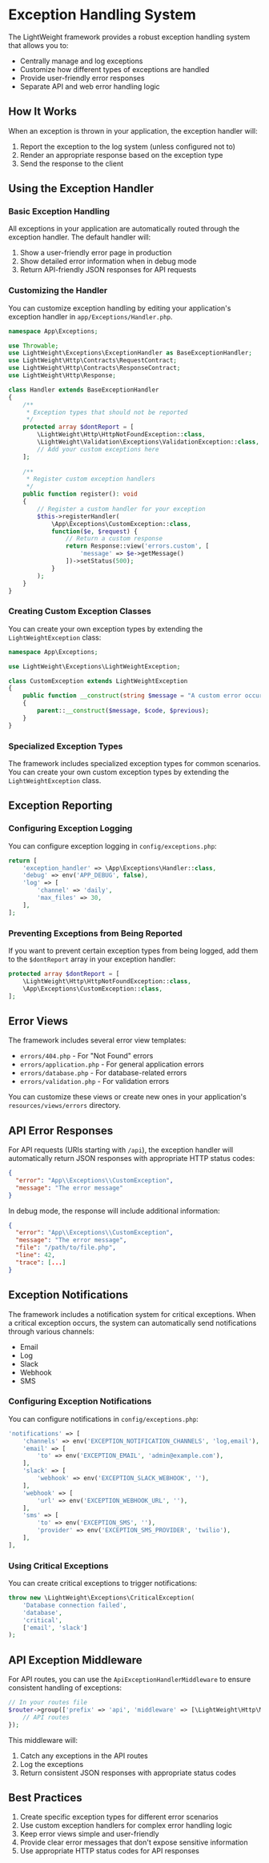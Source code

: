 # Exception Handling System

The LightWeight framework provides a robust exception handling system that allows you to:

- Centrally manage and log exceptions
- Customize how different types of exceptions are handled
- Provide user-friendly error responses
- Separate API and web error handling logic

## How It Works

When an exception is thrown in your application, the exception handler will:

1. Report the exception to the log system (unless configured not to)
2. Render an appropriate response based on the exception type
3. Send the response to the client

## Using the Exception Handler

### Basic Exception Handling

All exceptions in your application are automatically routed through the exception handler. The default handler will:

1. Show a user-friendly error page in production
2. Show detailed error information when in debug mode
3. Return API-friendly JSON responses for API requests

### Customizing the Handler

You can customize exception handling by editing your application's exception handler in `app/Exceptions/Handler.php`.

```php
namespace App\Exceptions;

use Throwable;
use LightWeight\Exceptions\ExceptionHandler as BaseExceptionHandler;
use LightWeight\Http\Contracts\RequestContract;
use LightWeight\Http\Contracts\ResponseContract;
use LightWeight\Http\Response;

class Handler extends BaseExceptionHandler
{
    /**
     * Exception types that should not be reported
     */
    protected array $dontReport = [
        \LightWeight\Http\HttpNotFoundException::class,
        \LightWeight\Validation\Exceptions\ValidationException::class,
        // Add your custom exceptions here
    ];
    
    /**
     * Register custom exception handlers
     */
    public function register(): void
    {
        // Register a custom handler for your exception
        $this->registerHandler(
            \App\Exceptions\CustomException::class,
            function($e, $request) {
                // Return a custom response
                return Response::view('errors.custom', [
                    'message' => $e->getMessage()
                ])->setStatus(500);
            }
        );
    }
}
```

### Creating Custom Exception Classes

You can create your own exception types by extending the `LightWeightException` class:

```php
namespace App\Exceptions;

use LightWeight\Exceptions\LightWeightException;

class CustomException extends LightWeightException
{
    public function __construct(string $message = "A custom error occurred", int $code = 0, \Throwable $previous = null)
    {
        parent::__construct($message, $code, $previous);
    }
}
```

### Specialized Exception Types

The framework includes specialized exception types for common scenarios. You can create your own custom exception types by extending the `LightWeightException` class.

## Exception Reporting

### Configuring Exception Logging

You can configure exception logging in `config/exceptions.php`:

```php
return [
    'exception_handler' => \App\Exceptions\Handler::class,
    'debug' => env('APP_DEBUG', false),
    'log' => [
        'channel' => 'daily',
        'max_files' => 30,
    ],
];
```

### Preventing Exceptions from Being Reported

If you want to prevent certain exception types from being logged, add them to the `$dontReport` array in your exception handler:

```php
protected array $dontReport = [
    \LightWeight\Http\HttpNotFoundException::class,
    \App\Exceptions\CustomException::class,
];
```

## Error Views

The framework includes several error view templates:

- `errors/404.php` - For "Not Found" errors
- `errors/application.php` - For general application errors
- `errors/database.php` - For database-related errors
- `errors/validation.php` - For validation errors

You can customize these views or create new ones in your application's `resources/views/errors` directory.

## API Error Responses

For API requests (URIs starting with `/api`), the exception handler will automatically return JSON responses with appropriate HTTP status codes:

```json
{
  "error": "App\\Exceptions\\CustomException",
  "message": "The error message"
}
```

In debug mode, the response will include additional information:

```json
{
  "error": "App\\Exceptions\\CustomException",
  "message": "The error message",
  "file": "/path/to/file.php",
  "line": 42,
  "trace": [...]
}
```

## Exception Notifications

The framework includes a notification system for critical exceptions. When a critical exception occurs, the system can automatically send notifications through various channels:

- Email
- Log
- Slack
- Webhook
- SMS

### Configuring Exception Notifications

You can configure notifications in `config/exceptions.php`:

```php
'notifications' => [
    'channels' => env('EXCEPTION_NOTIFICATION_CHANNELS', 'log,email'),
    'email' => [
        'to' => env('EXCEPTION_EMAIL', 'admin@example.com'),
    ],
    'slack' => [
        'webhook' => env('EXCEPTION_SLACK_WEBHOOK', ''),
    ],
    'webhook' => [
        'url' => env('EXCEPTION_WEBHOOK_URL', ''),
    ],
    'sms' => [
        'to' => env('EXCEPTION_SMS', ''),
        'provider' => env('EXCEPTION_SMS_PROVIDER', 'twilio'),
    ],
],
```

### Using Critical Exceptions

You can create critical exceptions to trigger notifications:

```php
throw new \LightWeight\Exceptions\CriticalException(
    'Database connection failed',
    'database',
    'critical',
    ['email', 'slack']
);
```

## API Exception Middleware

For API routes, you can use the `ApiExceptionHandlerMiddleware` to ensure consistent handling of exceptions:

```php
// In your routes file
$router->group(['prefix' => 'api', 'middleware' => [\LightWeight\Http\Middleware\ApiExceptionHandlerMiddleware::class]], function($router) {
    // API routes
});
```

This middleware will:
1. Catch any exceptions in the API routes
2. Log the exceptions
3. Return consistent JSON responses with appropriate status codes

## Best Practices

1. Create specific exception types for different error scenarios
2. Use custom exception handlers for complex error handling logic
3. Keep error views simple and user-friendly
4. Provide clear error messages that don't expose sensitive information
5. Use appropriate HTTP status codes for API responses
